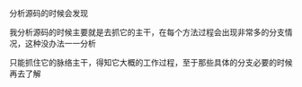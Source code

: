 分析源码的时候会发现


我分析源码的时候主要就是去抓它的主干，在每个方法过程会出现非常多的分支情况，这种没办法一一分析

只能抓住它的脉络主干，得知它大概的工作过程，至于那些具体的分支必要的时候再去了解